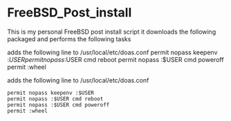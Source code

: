 # FreeBSD_Post_install

This is my personal FreeBSD post install script
it downloads the following packaged and performs the following tasks

adds the following line to /usr/local/etc/doas.conf
permit nopass keepenv :$USER
permit nopass :$USER cmd reboot
permit nopass :$USER cmd poweroff
permit :wheel 

adds the following line to /usr/local/etc/doas.conf<br>
```
permit nopass keepenv :$USER
permit nopass :$USER cmd reboot
permit nopass :$USER cmd poweroff
permit :wheel 
```
